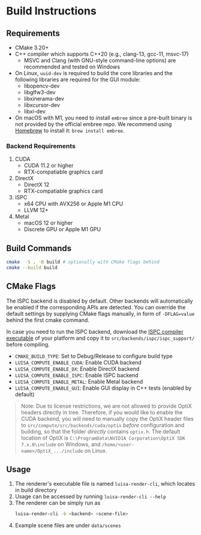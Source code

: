 # Build Instructions

## Requirements

- CMake 3.20+
- C++ compiler which supports C++20 (e.g., clang-13, gcc-11, msvc-17)
   - MSVC and Clang (with GNU-style command-line options) are recommended and tested on Windows
- On Linux, `uuid-dev` is required to build the core libraries and the following libraries are required for the GUI module:
   - libopencv-dev
   - libglfw3-dev
   - libxinerama-dev
   - libxcursor-dev
   - libxi-dev
- On macOS with M1, you need to install `embree` since a pre-built binary is not provided by the official embree repo. We recommend using [Homebrew](https://brew.sh/) to install it: `brew install embree`.


### Backend Requirements

1. CUDA
    - CUDA 11.2 or higher
    - RTX-compatiable graphics card
2. DirectX
    - DirectX 12
    - RTX-compatiable graphics card
3. ISPC
    - x64 CPU with AVX256 or Apple M1 CPU
    - LLVM 12+
4. Metal
    - macOS 12 or higher
    - Discrete GPU or Apple M1 GPU

## Build Commands

```bash
cmake  -S . -B build # optionally with CMake flags behind
cmake --build build
```

## CMake Flags

The ISPC backend is disabled by default. Other backends will automatically be enabled if the corresponding APIs are detected. You can override the default settings by supplying CMake flags manually, in form of `-DFLAG=value` behind the first cmake command.

In case you need to run the ISPC backend, download the [ISPC compiler executable](https://ispc.github.io/downloads.html) of your platform and copy it to `src/backends/ispc/ispc_support/` before compiling.

- `CMAKE_BUILD_TYPE`: Set to Debug/Release to configure build type
- `LUISA_COMPUTE_ENABLE_CUDA`: Enable CUDA backend
- `LUISA_COMPUTE_ENABLE_DX`: Enable DirectX backend
- `LUISA_COMPUTE_ENABLE_ISPC`: Enable ISPC backend
- `LUISA_COMPUTE_ENABLE_METAL`: Enable Metal backend
- `LUISA_COMPUTE_ENABLE_GUI`: Enable GUI display in C++ tests (enabled by default)

> Note: Due to license restrictions, we are not allowed to provide OptiX headers directly in tree. 
> Therefore, if you would like to enable the CUDA backend, you will need to manually copy the OptiX header
> files to `src/compute/src/backends/cuda/optix` *before* configuration and building, so that the folder *directly*
> contains `optix.h`. The default location of OptiX is `C:\ProgramData\NVIDIA Corporation\OptiX SDK 7.x.0\include`
>  on Windows, and `/home/<user-name>/OptiX_.../include` on Linux.

## Usage

1. The renderer's executable file is named `luisa-render-cli`, which locates in build directory
2. Usage can be accessed by running `luisa-render-cli --help`
3. The renderer can be simply run as
    ```bash
    luisa-render-cli -b <backend> <scene-file>
    ```
4. Example scene files are under `data/scenes`
